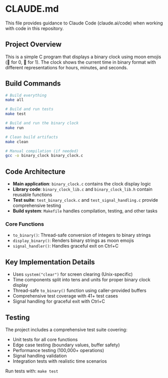 # CLAUDE.md

This file provides guidance to Claude Code (claude.ai/code) when working with code in this repository.

## Project Overview

This is a simple C program that displays a binary clock using moon emojis (🌚 for 0, 🌝 for 1). The clock shows the current time in binary format with different representations for hours, minutes, and seconds.

## Build Commands

```bash
# Build everything
make all

# Build and run tests
make test

# Build and run the binary clock
make run

# Clean build artifacts
make clean

# Manual compilation (if needed)
gcc -o binary_clock binary_clock.c
```

## Code Architecture

- **Main application**: `binary_clock.c` contains the clock display logic
- **Library code**: `binary_clock_lib.c` and `binary_clock_lib.h` contain reusable functions
- **Test suite**: `test_binary_clock.c` and `test_signal_handling.c` provide comprehensive testing
- **Build system**: `Makefile` handles compilation, testing, and other tasks

### Core Functions
- `to_binary()`: Thread-safe conversion of integers to binary strings
- `display_binary()`: Renders binary strings as moon emojis
- `signal_handler()`: Handles graceful exit on Ctrl+C

## Key Implementation Details

- Uses `system("clear")` for screen clearing (Unix-specific)
- Time components split into tens and units for proper binary clock display
- Thread-safe `to_binary()` function using caller-provided buffers
- Comprehensive test coverage with 41+ test cases
- Signal handling for graceful exit with Ctrl+C

## Testing

The project includes a comprehensive test suite covering:

- Unit tests for all core functions
- Edge case testing (boundary values, buffer safety)
- Performance testing (100,000+ operations)
- Signal handling validation
- Integration tests with realistic time scenarios

Run tests with: `make test`
